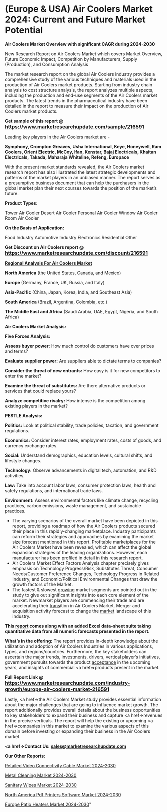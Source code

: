 # (Europe & USA) Air Coolers Market 2024: Current and Future Market Potential

<strong>Air Coolers Market Overview with significant CAGR during 2024-2030</strong>

New Research Report on Air Coolers Market which covers Market Overview, Future Economic Impact, Competition by Manufacturers, Supply (Production), and Consumption Analysis

The market research report on the global Air Coolers industry provides a comprehensive study of the various techniques and materials used in the production of Air Coolers market products. Starting from industry chain analysis to cost structure analysis, the report analyzes multiple aspects, including the production and end-use segments of the Air Coolers market products. The latest trends in the pharmaceutical industry have been detailed in the report to measure their impact on the production of Air Coolers market products.

<strong>Get sample of this report @ <a href=https://www.marketresearchupdate.com/sample/216591><font size=3 color=#0000ff>https://www.marketresearchupdate.com/sample/216591</font></a></strong>

Leading key players in the Air Coolers market are -

<strong>Symphony, Crompton Greaves, Usha International, Keye, Honeywell, Ram Coolers, Orient Electric, McCoy, Ifan, Kenstar, Bajaj Electricals, Khaitan Electricals, Takada, Maharaja Whiteline, Refeng, Europace</strong>

With the present market standards revealed, the Air Coolers market research report has also illustrated the latest strategic developments and patterns of the market players in an unbiased manner. The report serves as a presumptive business document that can help the purchasers in the global market plan their next courses towards the position of the market’s future.

<strong>Product Types:</strong>

Tower Air Cooler
Desert Air Cooler
Personal Air Cooler
Window Air Cooler
Room Air Cooler

<strong>On the Basis of Application:</strong>

Food Industry
Automotive Industry
Electronics
Residential
Other

<strong>Get Discount on Air Coolers report @ <a href=https://www.marketresearchupdate.com/discount/216591><font size=3 color=#0000ff>https://www.marketresearchupdate.com/discount/216591</font></a></strong>

<strong><u><b>Regional Analysis For Air Coolers Market</b></u></strong>

<strong><b>North America</b></strong> (the United States, Canada, and Mexico)

<strong><b>Europe </b></strong>(Germany, France, UK, Russia, and Italy)

<strong><b>Asia-Pacific</b></strong> (China, Japan, Korea, India, and Southeast Asia)

<strong><b>South America</b></strong> (Brazil, Argentina, Colombia, etc.)

<strong><b>The Middle East and Africa</b></strong> (Saudi Arabia, UAE, Egypt, Nigeria, and South Africa)

<strong>Air Coolers Market Analysis:</strong>

<strong>Five Forces Analysis:</strong>

<strong>Assess buyer power:</strong> How much control do customers have over prices and terms?

<strong>Evaluate supplier power:</strong> Are suppliers able to dictate terms to companies?

<strong>Consider the threat of new entrants:</strong> How easy is it for new competitors to enter the market?

<strong>Examine the threat of substitutes:</strong> Are there alternative products or services that could replace yours?

<strong>Analyze competitive rivalry:</strong> How intense is the competition among existing players in the market?

<strong>PESTLE Analysis:</strong>

<strong>Politics:</strong> Look at political stability, trade policies, taxation, and government regulations.

<strong>Economics:</strong> Consider interest rates, employment rates, costs of goods, and currency exchange rates.

<strong>Social:</strong> Understand demographics, education levels, cultural shifts, and lifestyle changes.

<strong>Technology:</strong> Observe advancements in digital tech, automation, and R&D activities.

<strong>Law:</strong> Take into account labor laws, consumer protection laws, health and safety regulations, and international trade laws.

<strong>Environment:</strong> Assess environmental factors like climate change, recycling practices, carbon emissions, waste management, and sustainable practices.

<ul>
  <li>The varying scenarios of the overall market have been depicted in this report, providing a roadmap of how the Air Coolers products secured their place in this rapidly-changing marketplace. Industry participants can reform their strategies and approaches by examining the market size forecast mentioned in this report. Profitable marketplaces for the Air Coolers Market have been revealed, which can affect the global expansion strategies of the leading organizations. However, each manufacturer has been profiled in detail in this research report.</li>
  <li>Air Coolers Market Effect Factors Analysis chapter precisely gives emphasis on Technology Progress/Risk, Substitutes Threat, Consumer Needs/Customer Preference Changes, Technology Progress in Related Industry, and Economic/Political Environmental Changes that draw the growth factors of the Market.</li>
  <li>The fastest &amp; slowest <a href=ASDF991299>growing</a> market segments are pointed out in the study to give out significant insights into each core element of the market. Newmarket players are commencing their trade and are accelerating their <a href=>trans</a>ition in Air Coolers Market. Merger and acquisition activity forecast to change the <a href=>market</a> landscape of this industry.</li>
</ul>
<strong>This <a href=>report</a> comes along with an added Excel data-sheet suite taking quantitative data from all numeric forecasts presented in the report.</strong>

<strong>What’s in the offering:</strong> The report provides in-depth knowledge about the utilization and adoption of Air Coolers Industries in various applications, types, and regions/countries. Furthermore, the key stakeholders can ascertain the major trends, investments, drivers, vertical player’s initiatives, government pursuits towards the product <a href=ASDF881288>acceptance</a> in the upcoming years, and insights of commercial <a href=>products</a> present in the market.

<strong>Full Report Link @ <a href=https://www.marketresearchupdate.com/industry-growth/europe-air-coolers-market-216591><font size=3 color=#0000ff>https://www.marketresearchupdate.com/industry-growth/europe-air-coolers-market-216591</font></a></strong>

Lastly, <a href=>the</a> Air Coolers Market study provides essential information about the major challenges that are going to influence market growth. The report additionally provides overall details about the business opportunities to key stakeholders to expand their business and capture <a href=>revenues</a> in the precise verticals. The report will help the existing or upcoming <a href=>companies</a> in this market to examine the various aspects of this domain before investing or expanding their business in the Air Coolers market.

<strong><a href=><strong>Contact Us:</strong></a></strong>
<strong>sales@marketresearchupdate.com</strong>

<strong>Our Other Reports:</strong>

<a href=https://www.linkedin.com/pulse/retailed-video-connectivity-cable-market-202->Retailed Video Connectivity Cable Market 2024-2030</a>

<a href=https://www.linkedin.com/pulse/metal-cleaning-market-size-share-outlook-growth>Metal Cleaning Market 2024-2030</a>

<a href=https://www.linkedin.com/pulse/sanitary-wipes-market-size-industry-growth-factors>Sanitary Wipes Market 2024-2030</a>

<a href=https://www.linkedin.com/pulse/north-america-pdf-printers-software-market-88q2f/>North America Pdf Printers Software Market 2024-2030</a>

<a href=https://www.linkedin.com/pulse/europe-patio-heaters-market-research-report-2023--s22qc/>Europe Patio Heaters Market 2024-2030</a>"
